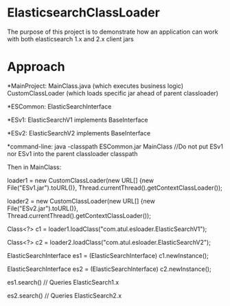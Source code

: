 # ElasticsearchClassLoader
The purpose of this project is to demonstrate how an application can work with both elasticsearch 1.x and 2.x client jars

# Approach

*MainProject:
MainClass.java  (which executes business logic)
CustomClassLoader (which loads specific jar ahead of parent classloader)

*ESCommon:
ElasticSearchInterface

*ESv1:
ElasticSearchV1 implements BaseInterface

*ESv2:
ElasticSearchV2 implements BaseInterface

*command-line:
java -classpath ESCommon.jar MainClass
//Do not put ESv1 nor ESv1 into the parent classloader classpath

Then in MainClass:

loader1 = new CustomClassLoader(new URL[] {new File("ESv1.jar").toURL()}, Thread.currentThread().getContextClassLoader());

loader2 = new CustomClassLoader(new URL[] {new File("ESv2.jar").toURL()}, Thread.currentThread().getContextClassLoader());


Class<?> c1 = loader1.loadClass("com.atul.esloader.ElasticSearchV1");

Class<?> c2 = loader2.loadClass("com.atul.esloader.ElasticSearchV2");


ElasticSearchInterface es1 = (ElasticSearchInterface) c1.newInstance();

ElasticSearchInterface es2 = (ElasticSearchInterface) c2.newInstance();

es1.search() // Queries ElasticSearch1.x

es2.search() // Queries ElasticSearch2.x
